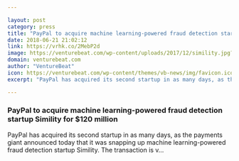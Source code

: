 ```yaml
---

layout: post
category: press
title: "PayPal to acquire machine learning-powered fraud detection startup Simility for $120 million"
date: 2018-06-21 21:02:12
link: https://vrhk.co/2MebP2d
image: https://venturebeat.com/wp-content/uploads/2017/12/simility.jpg?fit=1727%2C1130&strip=all
domain: venturebeat.com
author: "VentureBeat"
icon: https://venturebeat.com/wp-content/themes/vb-news/img/favicon.ico
excerpt: "PayPal has acquired its second startup in as many days, as the payments giant announced today that it was snapping up machine learning-powered fraud detection startup Simility. The transaction is v…"

---
```


### PayPal to acquire machine learning-powered fraud detection startup Simility for $120 million

PayPal has acquired its second startup in as many days, as the payments giant announced today that it was snapping up machine learning-powered fraud detection startup Simility. The transaction is v…